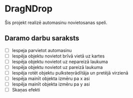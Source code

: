 # DragNDrop

Šis projekt realizē automasinu novietosanas speli.

## Daramo darbu saraksts
- [ ] Iespeja parvietot automasinu
- [ ] Iespēja objektu novietot brīvā vietā uz kartes
- [ ] Iespēja objektu novietot uz nepareizā laukuma
- [ ] Iespēja objektu novietot uz pareizā laukuma
- [ ] Iespēja rotēt objektu pulksteņrādītāja un pretējā virzienā
- [ ] Iespēja mainīt objekta izmēru pa x asi
- [ ] Iespēja mainīt objekta izmēru pa y asi
- [ ] Skaņas efekti
